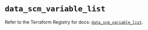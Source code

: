 # `data_scm_variable_list`

Refer to the Terraform Registry for docs: [`data_scm_variable_list`](https://registry.terraform.io/providers/paloaltonetworks/scm/1.0.2/docs/data-sources/variable_list).
